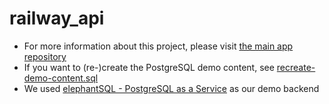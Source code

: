 # railway_api
* For more information about this project, please visit [the main app repository](https://github.com/koedukativ/railway)
* If you want to (re-)create the PostgreSQL demo content, see [recreate-demo-content.sql](https://github.com/koedukativ/railway_api/blob/master/recreate-demo-content.sql)
* We used [elephantSQL - PostgreSQL as a Service](https://www.elephantsql.com/) as our demo backend
